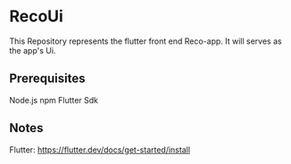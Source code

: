 # RecoUi
This Repository represents the flutter front end Reco-app. It will serves as the app's Ui.

## Prerequisites

Node.js
npm
Flutter Sdk

## Notes
Flutter: https://flutter.dev/docs/get-started/install
